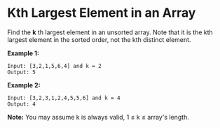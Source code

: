 # Kth Largest Element in an Array

Find the __k__ th largest element in an unsorted array. Note that it is the kth largest element in the sorted order, not the kth distinct element.

__Example 1:__

```
Input: [3,2,1,5,6,4] and k = 2
Output: 5

```

__Example 2:__

```
Input: [3,2,3,1,2,4,5,5,6] and k = 4
Output: 4
```

__Note:__
You may assume k is always valid, 1 ≤ k ≤ array's length.